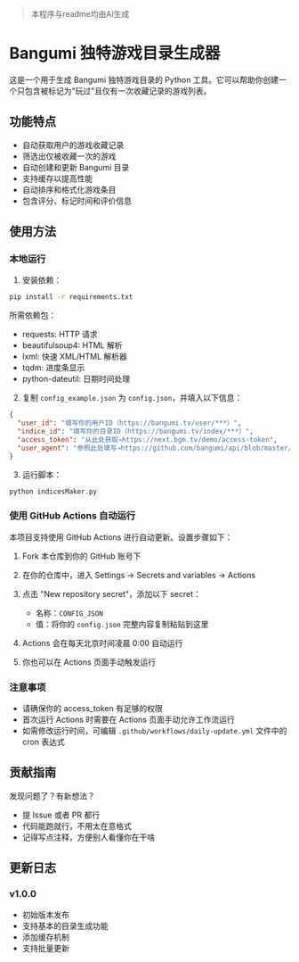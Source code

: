 > 本程序与readme均由AI生成

# Bangumi 独特游戏目录生成器

这是一个用于生成 Bangumi 独特游戏目录的 Python 工具。它可以帮助你创建一个只包含被标记为"玩过"且仅有一次收藏记录的游戏列表。

## 功能特点

- 自动获取用户的游戏收藏记录
- 筛选出仅被收藏一次的游戏
- 自动创建和更新 Bangumi 目录
- 支持缓存以提高性能
- 自动排序和格式化游戏条目
- 包含评分、标记时间和评价信息

## 使用方法

### 本地运行

1. 安装依赖：

```bash
pip install -r requirements.txt
```

所需依赖包：
- requests: HTTP 请求
- beautifulsoup4: HTML 解析
- lxml: 快速 XML/HTML 解析器
- tqdm: 进度条显示
- python-dateutil: 日期时间处理

2. 复制 `config_example.json` 为 `config.json`，并填入以下信息：

```json
{
  "user_id": "填写你的用户ID（https://bangumi.tv/user/***）",
  "indice_id": "填写你的目录ID（https://bangumi.tv/index/***）",
  "access_token": "从此处获取→https://next.bgm.tv/demo/access-token",
  "user_agent": "参照此处填写→https://github.com/bangumi/api/blob/master/docs-raw/user%20agent.md"
}
```

3. 运行脚本：

```bash
python indicesMaker.py
```

### 使用 GitHub Actions 自动运行

本项目支持使用 GitHub Actions 进行自动更新。设置步骤如下：

1. Fork 本仓库到你的 GitHub 账号下

2. 在你的仓库中，进入 Settings -> Secrets and variables -> Actions

3. 点击 "New repository secret"，添加以下 secret：
   - 名称：`CONFIG_JSON`
   - 值：将你的 `config.json` 完整内容复制粘贴到这里

4. Actions 会在每天北京时间凌晨 0:00 自动运行

5. 你也可以在 Actions 页面手动触发运行

### 注意事项

- 请确保你的 access_token 有足够的权限
- 首次运行 Actions 时需要在 Actions 页面手动允许工作流运行
- 如需修改运行时间，可编辑 `.github/workflows/daily-update.yml` 文件中的 cron 表达式

## 贡献指南

发现问题了？有新想法？

- 提 Issue 或者 PR 都行
- 代码能跑就行，不用太在意格式
- 记得写点注释，方便别人看懂你在干啥

## 更新日志

### v1.0.0
- 初始版本发布
- 支持基本的目录生成功能
- 添加缓存机制
- 支持批量更新
```

